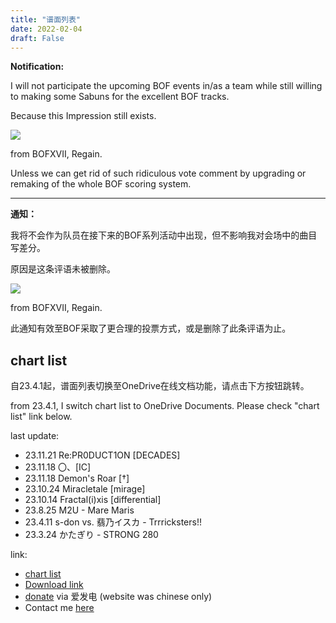 ```yaml
---
title: "谱面列表"
date: 2022-02-04
draft: False
---
```


<!--more-->

**Notification:**

I will not participate the upcoming BOF events in/as a team while still willing to making some Sabuns for the excellent BOF tracks.

Because this Impression still exists.

![](https://s3.bmp.ovh/imgs/2022/02/582d99db6412fb63.png)

from BOFXVII, Regain.

Unless we can get rid of such ridiculous vote comment by upgrading or remaking of the whole BOF scoring system.

---

**通知：**

我将不会作为队员在接下来的BOF系列活动中出现，但不影响我对会场中的曲目写差分。

原因是这条评语未被删除。

![](https://s3.bmp.ovh/imgs/2022/02/582d99db6412fb63.png)

from BOFXVII, Regain.

此通知有效至BOF采取了更合理的投票方式，或是删除了此条评语为止。


## chart list

自23.4.1起，谱面列表切换至OneDrive在线文档功能，请点击下方按钮跳转。

from 23.4.1, I switch chart list to OneDrive Documents. Please check "chart list" link below.

last update:
- 23.11.21  Re:PR0DUCT1ON [DECADES]
- 23.11.18  〇、[IC]
- 23.11.18  Demon's Roar [†]
- 23.10.24  Miracletale [mirage]
- 23.10.14  Fractal(i)xis [differential]
- 23.8.25   M2U - Mare Maris
- 23.4.11   s-don vs. 翡乃イスカ - Trrricksters!!
- 23.3.24   かたぎり - STRONG 280

link:
- [chart list](https://1drv.ms/x/s!AtWwFFP6WrppltpqFHQ3s_5iuojGbg?e=eBihM3)
- [Download link](https://1drv.ms/u/s!AtWwFFP6WrppkIsURS6a5_I8jWkeeg)
- [donate](https://afdian.net/@Scely) via 爱发电 (website was chinese only)
- Contact me [here](https://scelym.github.io/post/me/#%E8%81%94%E7%B3%BB%E6%96%B9%E5%BC%8F)